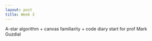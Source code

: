 ```yaml
---
layout: post
title: Week 3
---
```

A-star algorithm + canvas familiarity + code diary start for prof Mark Guzdial
